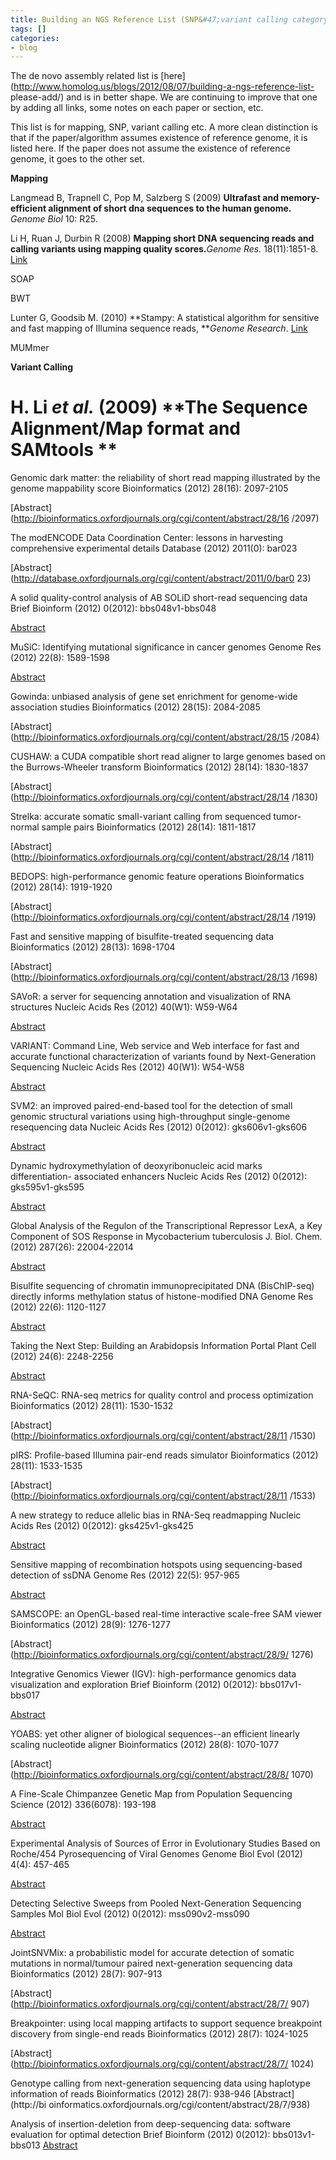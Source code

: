 ```yaml
---
title: Building an NGS Reference List (SNP&#47;variant calling category)
tags: []
categories:
- blog
---
```

The de novo assembly related list is
[here](http://www.homolog.us/blogs/2012/08/07/building-a-ngs-reference-list-
please-add/) and is in better shape. We are continuing to improve that one by
adding all links, some notes on each paper or section, etc.
<!--more-->

This list is for mapping, SNP, variant calling etc. A more clean distinction
is that if the paper/algorithm assumes existence of reference genome, it is
listed here. If the paper does not assume the existence of reference genome,
it goes to the other set.

**Mapping**

Langmead B, Trapnell C, Pop M, Salzberg S (2009) **Ultrafast and memory-
efficient alignment of short dna sequences to the human genome.** _Genome
Biol_ 10: R25.

Li H, Ruan J, Durbin R (2008) **Mapping short DNA sequencing reads and calling
variants using mapping quality scores.**_Genome Res._ 18(11):1851-8.
[Link](http://genome.cshlp.org/content/18/11/1851.long)

SOAP

BWT

Lunter G, Goodsib M. (2010) **Stampy: A statistical algorithm for sensitive
and fast mapping of Illumina sequence reads, **_Genome Research_.
[Link](http://genome.cshlp.org/content/early/2010/10/25/gr.111120.110)

MUMmer

**Variant Calling**

# H. Li _et al._ (2009) **The Sequence Alignment/Map format and SAMtools **

Genomic dark matter: the reliability of short read mapping illustrated by the
genome mappability score Bioinformatics (2012) 28(16): 2097-2105

[Abstract](http://bioinformatics.oxfordjournals.org/cgi/content/abstract/28/16
/2097)

The modENCODE Data Coordination Center: lessons in harvesting comprehensive
experimental details Database (2012) 2011(0): bar023

[Abstract](http://database.oxfordjournals.org/cgi/content/abstract/2011/0/bar0
23)

A solid quality-control analysis of AB SOLiD short-read sequencing data Brief
Bioinform (2012) 0(2012): bbs048v1-bbs048

[Abstract](http://bib.oxfordjournals.org/cgi/content/abstract/bbs048v1)

MuSiC: Identifying mutational significance in cancer genomes Genome Res (2012)
22(8): 1589-1598

[Abstract](http://genome.cshlp.org/cgi/content/abstract/22/8/1589)

Gowinda: unbiased analysis of gene set enrichment for genome-wide association
studies Bioinformatics (2012) 28(15): 2084-2085

[Abstract](http://bioinformatics.oxfordjournals.org/cgi/content/abstract/28/15
/2084)

CUSHAW: a CUDA compatible short read aligner to large genomes based on the
Burrows-Wheeler transform Bioinformatics (2012) 28(14): 1830-1837

[Abstract](http://bioinformatics.oxfordjournals.org/cgi/content/abstract/28/14
/1830)

Strelka: accurate somatic small-variant calling from sequenced tumor-normal
sample pairs Bioinformatics (2012) 28(14): 1811-1817

[Abstract](http://bioinformatics.oxfordjournals.org/cgi/content/abstract/28/14
/1811)

BEDOPS: high-performance genomic feature operations Bioinformatics (2012)
28(14): 1919-1920

[Abstract](http://bioinformatics.oxfordjournals.org/cgi/content/abstract/28/14
/1919)

Fast and sensitive mapping of bisulfite-treated sequencing data Bioinformatics
(2012) 28(13): 1698-1704

[Abstract](http://bioinformatics.oxfordjournals.org/cgi/content/abstract/28/13
/1698)

SAVoR: a server for sequencing annotation and visualization of RNA structures
Nucleic Acids Res (2012) 40(W1): W59-W64

[Abstract](http://nar.oxfordjournals.org/cgi/content/abstract/40/W1/W59)

VARIANT: Command Line, Web service and Web interface for fast and accurate
functional characterization of variants found by Next-Generation Sequencing
Nucleic Acids Res (2012) 40(W1): W54-W58

[Abstract](http://nar.oxfordjournals.org/cgi/content/abstract/40/W1/W54)

SVM2: an improved paired-end-based tool for the detection of small genomic
structural variations using high-throughput single-genome resequencing data
Nucleic Acids Res (2012) 0(2012): gks606v1-gks606

[Abstract](http://nar.oxfordjournals.org/cgi/content/abstract/gks606v1)

Dynamic hydroxymethylation of deoxyribonucleic acid marks differentiation-
associated enhancers Nucleic Acids Res (2012) 0(2012): gks595v1-gks595

[Abstract](http://nar.oxfordjournals.org/cgi/content/abstract/gks595v1)

Global Analysis of the Regulon of the Transcriptional Repressor LexA, a Key
Component of SOS Response in Mycobacterium tuberculosis J. Biol. Chem. (2012)
287(26): 22004-22014

[Abstract](http://www.jbc.org/cgi/content/abstract/287/26/22004)

Bisulfite sequencing of chromatin immunoprecipitated DNA (BisChIP-seq)
directly informs methylation status of histone-modified DNA Genome Res (2012)
22(6): 1120-1127

[Abstract](http://genome.cshlp.org/cgi/content/abstract/22/6/1120)

Taking the Next Step: Building an Arabidopsis Information Portal Plant Cell
(2012) 24(6): 2248-2256

[Abstract](http://www.plantcell.org/cgi/content/abstract/24/6/2248)

RNA-SeQC: RNA-seq metrics for quality control and process optimization
Bioinformatics (2012) 28(11): 1530-1532

[Abstract](http://bioinformatics.oxfordjournals.org/cgi/content/abstract/28/11
/1530)

pIRS: Profile-based Illumina pair-end reads simulator Bioinformatics (2012)
28(11): 1533-1535

[Abstract](http://bioinformatics.oxfordjournals.org/cgi/content/abstract/28/11
/1533)

A new strategy to reduce allelic bias in RNA-Seq readmapping Nucleic Acids Res
(2012) 0(2012): gks425v1-gks425

[Abstract](http://nar.oxfordjournals.org/cgi/content/abstract/gks425v1)

Sensitive mapping of recombination hotspots using sequencing-based detection
of ssDNA Genome Res (2012) 22(5): 957-965

[Abstract](http://genome.cshlp.org/cgi/content/abstract/22/5/957)

SAMSCOPE: an OpenGL-based real-time interactive scale-free SAM viewer
Bioinformatics (2012) 28(9): 1276-1277

[Abstract](http://bioinformatics.oxfordjournals.org/cgi/content/abstract/28/9/
1276)

Integrative Genomics Viewer (IGV): high-performance genomics data
visualization and exploration Brief Bioinform (2012) 0(2012): bbs017v1-bbs017

[Abstract](http://bib.oxfordjournals.org/cgi/content/abstract/bbs017v1)

YOABS: yet other aligner of biological sequences--an efficient linearly
scaling nucleotide aligner Bioinformatics (2012) 28(8): 1070-1077

[Abstract](http://bioinformatics.oxfordjournals.org/cgi/content/abstract/28/8/
1070)

A Fine-Scale Chimpanzee Genetic Map from Population Sequencing Science (2012)
336(6078): 193-198

[Abstract](http://www.sciencemag.org/cgi/content/abstract/336/6078/193)

Experimental Analysis of Sources of Error in Evolutionary Studies Based on
Roche/454 Pyrosequencing of Viral Genomes Genome Biol Evol (2012) 4(4):
457-465

[Abstract](http://gbe.oxfordjournals.org/cgi/content/abstract/4/4/457)

Detecting Selective Sweeps from Pooled Next-Generation Sequencing Samples Mol
Biol Evol (2012) 0(2012): mss090v2-mss090

[Abstract](http://mbe.oxfordjournals.org/cgi/content/abstract/mss090v2)

JointSNVMix: a probabilistic model for accurate detection of somatic mutations
in normal/tumour paired next-generation sequencing data Bioinformatics (2012)
28(7): 907-913

[Abstract](http://bioinformatics.oxfordjournals.org/cgi/content/abstract/28/7/
907)

Breakpointer: using local mapping artifacts to support sequence breakpoint
discovery from single-end reads Bioinformatics (2012) 28(7): 1024-1025

[Abstract](http://bioinformatics.oxfordjournals.org/cgi/content/abstract/28/7/
1024)

Genotype calling from next-generation sequencing data using haplotype
information of reads Bioinformatics (2012) 28(7): 938-946 [Abstract](http://bi
oinformatics.oxfordjournals.org/cgi/content/abstract/28/7/938)

Analysis of insertion-deletion from deep-sequencing data: software evaluation
for optimal detection Brief Bioinform (2012) 0(2012): bbs013v1-bbs013
[Abstract](http://bib.oxfordjournals.org/cgi/content/abstract/bbs013v1)

